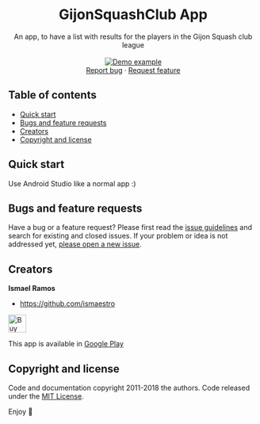 <p align="center">
  <h1 align="center">GijonSquashClub App</h1>

  <p align="center">
    An app, to have a list with results for the players in the Gijon Squash club league
    <br>
    <br>
    <a href="https://play.google.com/store/apps/details?id=gijonsquashclub.liga">
      <img src="https://media.giphy.com/media/2Yb1AnOwYGBWjuXAKQ/giphy.gif" alt="Demo example"/>
    </a>
    <br>
    <a href="https://github.com/Ismaestro/Gijon-Squash-Club-Liga/issues/new?template=bug.md">Report bug</a>
    ·
    <a href="https://github.com/Ismaestro/Gijon-Squash-Club-Liga/issues/new?template=feature.md&labels=feature">Request feature</a>
    <br>
  </p>
</p>

## Table of contents

- [Quick start](#quick-start)
- [Bugs and feature requests](#bugs-and-feature-requests)
- [Creators](#creators)
- [Copyright and license](#copyright-and-license)

## Quick start

Use Android Studio like a normal app :)

## Bugs and feature requests

Have a bug or a feature request? Please first read the [issue guidelines](https://github.com/Ismaestro/Gijon-Squash-Club-Liga/blob/master/CONTRIBUTING.md) and search for existing and closed issues. If your problem or idea is not addressed yet, [please open a new issue](https://github.com/Ismaestro/Gijon-Squash-Club-Liga/issues/new).

## Creators

**Ismael Ramos**

- <https://github.com/ismaestro>

<a href='https://ko-fi.com/S6S5LMVR' target='_blank'><img height='36' style='border:0px;height:36px;' src='https://az743702.vo.msecnd.net/cdn/kofi4.png?v=0' border='0' alt='Buy Me a Coffee at ko-fi.com' /></a>

This app is available in [Google Play](https://play.google.com/store/apps/details?id=gijonsquashclub.liga)

## Copyright and license

Code and documentation copyright 2011-2018 the authors. Code released under the [MIT License](https://github.com/Ismaestro/Gijon-Squash-Club-Liga/blob/master/LICENSE).

Enjoy :metal:

